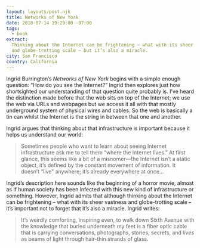 ```yaml
---
layout: layouts/post.njk
title: Networks of New York
date: 2018-07-14 19:29:00 -07:00
tags:
  - book
extract:
  Thinking about the Internet can be frightening – what with its sheer vastness
  and globe-trotting scale – but it’s also a miracle.
city: San Francisco
country: California
---
```


Ingrid Burrington’s _Networks of New York_ begins with a simple enough question: “How do you see the Internet?” Ingrid then explores just how shortsighted our understanding of that question quite probably is. I’ve heard the distinction made before that the web sits on top of the Internet; we use the web via URLs and webpages but we access it all with that mostly underground system of physical wires and cables. So the web is basically a tin can whilst the Internet is the string in between that one and another.

Ingrid argues that thinking about that infrastructure is important because it helps us understand our world:

> Sometimes people who want to learn about seeing Internet infrastructure ask me to tell them “where the Internet lives.” At first glance, this seems like a bit of a misnomer—the Internet isn’t a static object, it’s defined by the constant movement of information. It doesn’t “live” anywhere; it’s already everywhere at once…

Ingrid’s description here sounds like the beginning of a horror movie, almost as if human society has been infected with this new kind of infrastructure or something. However, Ingrid admits that although thinking about the Internet can be frightening – what with its sheer vastness and globe-trotting scale – it’s important not to forget that it’s also a miracle. Ingrid writes:

> It’s weirdly comforting, inspiring even, to walk down Sixth Avenue with the knowledge that buried underneath my feet is a fiber optic cable that is carrying conversations, photographs, stories, secrets, and _lives_ as beams of light through hair-thin strands of glass.
